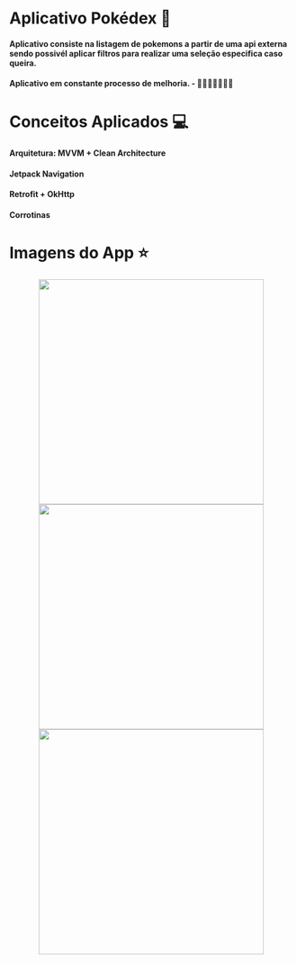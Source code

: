 # Aplicativo Pokédex 🚀

#### Aplicativo consiste na listagem de pokemons a partir de uma api externa sendo possivél aplicar filtros para realizar uma seleção especifica caso queira.
#### Aplicativo em constante processo de melhoria. - 💼💼💼💼💼💼💼

# Conceitos Aplicados 💻

#### Arquitetura: MVVM + Clean Architecture
#### Jetpack Navigation
#### Retrofit + OkHttp
#### Corrotinas


# Imagens do App ⭐
<div align="center">
<img src="https://user-images.githubusercontent.com/26494396/197210829-8ad1b8de-cd30-4892-9b86-62bcc3030a9f.png" width="400px" />
<img src="https://user-images.githubusercontent.com/26494396/197211037-4389cbb6-28e6-4acc-ad7b-086d9ce1d121.png" width="400px" />
</div>
<div align="center">
<img src="https://user-images.githubusercontent.com/26494396/197211141-2c014cab-371f-47b9-884c-649ee99f7fbe.png" width="400px" />
</div>
